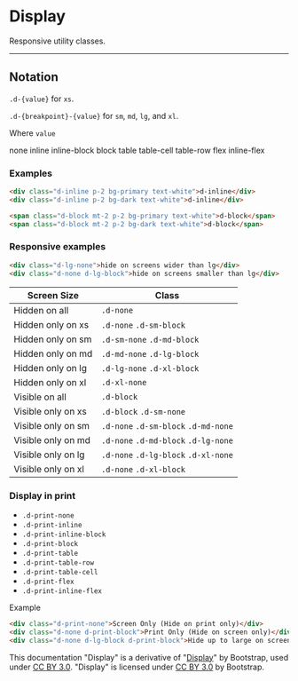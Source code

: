 # Display

Responsive utility classes.

<hr />

## Notation

`.d-{value}` for `xs`.

`.d-{breakpoint}-{value}` for `sm`, `md`, `lg`, and `xl`.

Where `value`

none
inline
inline-block
block
table
table-cell
table-row
flex
inline-flex


### Examples


```html
<div class="d-inline p-2 bg-primary text-white">d-inline</div>
<div class="d-inline p-2 bg-dark text-white">d-inline</div>

<span class="d-block mt-2 p-2 bg-primary text-white">d-block</span>
<span class="d-block mt-2 p-2 bg-dark text-white">d-block</span>
```

### Responsive examples

```html
<div class="d-lg-none">hide on screens wider than lg</div>
<div class="d-none d-lg-block">hide on screens smaller than lg</div>
```

|     Screen Size     |     Class      |
|--------------------|----------------------|
| Hidden on all      |	`.d-none` |
| Hidden only on xs  |	`.d-none` `.d-sm-block` |
| Hidden only on sm  |	`.d-sm-none` `.d-md-block` |
| Hidden only on md  |	`.d-md-none` `.d-lg-block` |
| Hidden only on lg  |	`.d-lg-none` `.d-xl-block` |
| Hidden only on xl  |	`.d-xl-none` |
| Visible on all     |	`.d-block` |
| Visible only on xs |	`.d-block` `.d-sm-none` |
| Visible only on sm |	`.d-none` `.d-sm-block` `.d-md-none` |
| Visible only on md |	`.d-none` `.d-md-block` `.d-lg-none` |
| Visible only on lg |	`.d-none` `.d-lg-block` `.d-xl-none` |
| Visible only on xl |	`.d-none` `.d-xl-block` |


### Display in print

* `.d-print-none`
* `.d-print-inline`
* `.d-print-inline-block`
* `.d-print-block`
* `.d-print-table`
* `.d-print-table-row`
* `.d-print-table-cell`
* `.d-print-flex`
* `.d-print-inline-flex`

Example

```html
<div class="d-print-none">Screen Only (Hide on print only)</div>
<div class="d-none d-print-block">Print Only (Hide on screen only)</div>
<div class="d-none d-lg-block d-print-block">Hide up to large on screen, but always show on print</div>
```

<div class="alert alert-secondary" role="alert">

This documentation "Display" is a derivative of "[Display](http://getbootstrap.com/docs/4.1/utilities/display/)"
by Bootstrap, used under [CC BY 3.0](https://creativecommons.org/licenses/by/3.0/).
"Display" is licensed under [CC BY 3.0](https://creativecommons.org/licenses/by/3.0/) by Bootstrap.
</div>
